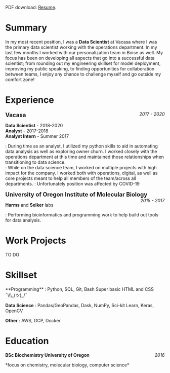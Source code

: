 <!--
.. title: Resume/CV
.. slug: resume
.. date: 2020-03-21 16:48:51 UTC-07:00
.. tags: 
.. category: 
.. link: 
.. description: 
.. type: text
-->

PDF download: [Resume](/files/hiranmayi-cv.pdf).

<h1 class="resume"> Summary </h1>

In my most recent position, I was a **Data Scientist** at Vacasa where I was the primary data scientist working with the operations department. In my last few months I worked with our personalization team in Boise as well. My focus has been on developing all aspects that go into a successful data scientist; from rounding out my engineering skillset for model deployment, improving my public speaking, to finding opportunities for collaboration between teams, I enjoy any chance to challenge myself and go outside my comfort zone!


<h1 class="resume">Experience</h1>

<p style="text-align:left;">
    <b style="font-size:130%">Vacasa</b>
    <span style="float:right;">
        <i>2017 - 2020</i>
    </span>
</p>

**Data Scientist** - 2018-2020  
**Analyst** - 2017-2018  
**Analyst Intern** - Summer 2017

:    During time as an analyst, I utilized my python skills to aid in automating data analysis as well as exploring owner churn. I worked closely with the operations department at this time and maintained those relationships when transitioning to data science.  
:    While on the data science team, I worked on multiple projects with high impact for the company. I worked both with operations, digital, as well as core projects meant to help all members of the team/across all departments.
:   Unfortunately position was affected by COVID-19


<p style="text-align:left;">
    <b style="font-size:130%">University of Oregon Institute of Molecular Biology</b>
    <span style="float:right;">
        <i>2015 - 2017</i>
    </span>
</p>

**Harms** and **Selker** labs  

:   Performing bioinformatics and programming work to help build out tools for data analysis.


<h1 class="resume">Work Projects</h1>
TO DO

<h1 class="resume">Skillset</h1>
**Programming**
:   Python, SQL, Git, Bash  
Super basic HTML and CSS ¯\\\_(ツ)_/¯ 

**Data Science**
:   Pandas/GeoPandas, Dask, NumPy, Sci-kit Learn, Keras, OpenCV

**Other**
:   AWS, GCP, Docker

<h1 class="resume">Education</h1>
<p style="text-align:left;">
    <b>BSc Biochemistry University of Oregon</b>
    <span style="float:right;">
        <i>2016</i>
    </span>
</p>
*focus on chemistry, molecular biology, computer science*
